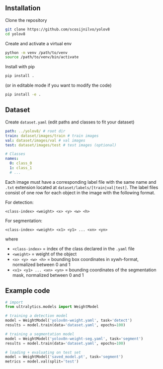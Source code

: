 ## Installation
Clone the repository
```bash
git clone https://github.com/scosijnilvo/yolov8
cd yolov8
```

Create and activate a virtual env
```bash
python -m venv /path/to/venv
source /path/to/venv/bin/activate
```

Install with pip
```bash
pip install .
```
(or in editable mode if you want to modify the code)
```bash
pip install -e .
```

## Dataset
Create ```dataset.yaml``` (edit paths and classes to fit your dataset)
```yaml
path: ../yolov8/ # root dir
train: dataset/images/train # train images
val: dataset/images/val # val images
test: dataset/images/test # test images (optional)

# Classes
names:
  0: class_0
  1: class_1
  # ...
```

Each image must have a corresponding label file with the same name and ```.txt``` extension located at ```dataset/labels/[train|val|test]```.
The label files consist of one row for each object in the image with the following format.

For detection:
```
<class-index> <weight> <x> <y> <w> <h>
```

For segmentation:
```
<class-index> <weight> <x1> <y1> ... <xn> <yn>
```

where
- ```<class-index>``` = index of the class declared in the ```.yaml``` file
- ```<weight>``` = weight of the object
- ```<x> <y> <w> <h>``` = bounding box coordinates in xywh-format, normalized between 0 and 1
- ```<x1> <y1> ... <xn> <yn>``` = bounding coordinates of the segmentation mask, normalized between 0 and 1

## Example code
```python
# import
from ultralytics.models import WeightModel

# training a detection model
model = WeightModel('yolov8n-weight.yaml', task='detect')
results = model.train(data='dataset.yaml', epochs=100)

# training a segmentation model
model = WeightModel('yolov8n-weight-seg.yaml', task='segment')
results = model.train(data='dataset.yaml', epochs=100)

# loading + evaluating on test set
model = WeightModel('saved_model.pt', task='segment')
metrics = model.val(split='test')
```
